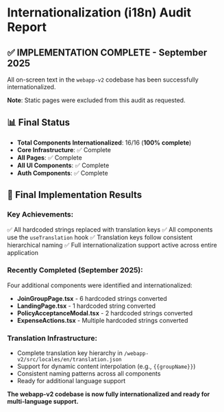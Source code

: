 # Internationalization (i18n) Audit Report

## ✅ **IMPLEMENTATION COMPLETE** - September 2025

All on-screen text in the `webapp-v2` codebase has been successfully internationalized.

**Note**: Static pages were excluded from this audit as requested.

## 📊 **Final Status**

- **Total Components Internationalized**: 16/16 (**100% complete**)
- **Core Infrastructure**: ✅ Complete
- **All Pages**: ✅ Complete
- **All UI Components**: ✅ Complete
- **Auth Components**: ✅ Complete

## 🏁 **Final Implementation Results**

### Key Achievements:
✅ All hardcoded strings replaced with translation keys
✅ All components use the `useTranslation` hook
✅ Translation keys follow consistent hierarchical naming
✅ Full internationalization support active across entire application

### Recently Completed (September 2025):
Four additional components were identified and internationalized:
- **JoinGroupPage.tsx** - 6 hardcoded strings converted
- **LandingPage.tsx** - 1 hardcoded string converted
- **PolicyAcceptanceModal.tsx** - 2 hardcoded strings converted
- **ExpenseActions.tsx** - Multiple hardcoded strings converted

### Translation Infrastructure:
- Complete translation key hierarchy in `/webapp-v2/src/locales/en/translation.json`
- Support for dynamic content interpolation (e.g., `{{groupName}}`)
- Consistent naming patterns across all components
- Ready for additional language support

**The webapp-v2 codebase is now fully internationalized and ready for multi-language support.**